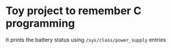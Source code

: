 # Toy project to remember C programming

It prints the battery status using `/sys/class/power_supply` entries


